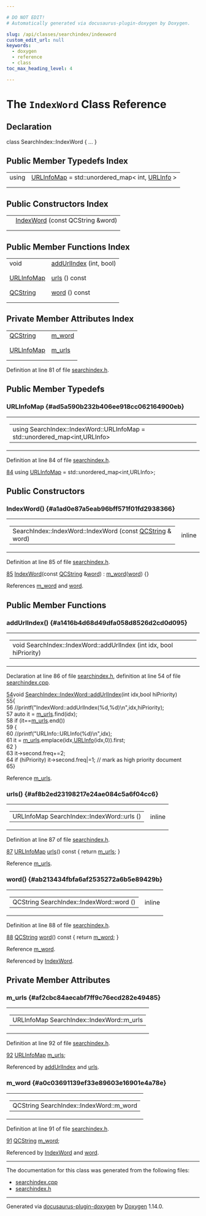 ```yaml
---

# DO NOT EDIT!
# Automatically generated via docusaurus-plugin-doxygen by Doxygen.

slug: /api/classes/searchindex/indexword
custom_edit_url: null
keywords:
  - doxygen
  - reference
  - class
toc_max_heading_level: 4

---
```


<div class="doxyPage">

# The `IndexWord` Class Reference



## Declaration

<div class="doxyDeclaration">
class SearchIndex::IndexWord { ... }
</div>

## Public Member Typedefs Index

<table class="doxyMembersIndex">

<tr class="doxyMemberIndexItem">
<td class="doxyMemberIndexItemType" align="left" valign="top">using</td>
<td class="doxyMemberIndexItemName" align="left" valign="top"><a href="#ad5a590b232b406ee918cc062164900eb">URLInfoMap</a> = std::unordered_map&lt; int, <a href="/web-doxygen/docs/api/structs/searchindex/urlinfo">URLInfo</a> &gt;</td>
</tr>
<tr class="doxyMemberIndexDescription">
<td class="doxyMemberIndexDescriptionLeft"></td>
<td class="doxyMemberIndexDescriptionRight">
</td>
</tr>
<tr class="doxyMemberIndexSeparator">
<td class="doxyMemberIndexSeparator" colspan="2"></td>
</tr>

</table>

## Public Constructors Index

<table class="doxyMembersIndex">

<tr class="doxyMemberIndexItem">
<td class="doxyMemberIndexItemType" align="left" valign="top"></td>
<td class="doxyMemberIndexItemName" align="left" valign="top"><a href="#a1ad0e87a5eab96bff571f01fd2938366">IndexWord</a> (const QCString &amp;word)</td>
</tr>
<tr class="doxyMemberIndexDescription">
<td class="doxyMemberIndexDescriptionLeft"></td>
<td class="doxyMemberIndexDescriptionRight">
</td>
</tr>
<tr class="doxyMemberIndexSeparator">
<td class="doxyMemberIndexSeparator" colspan="2"></td>
</tr>

</table>

## Public Member Functions Index

<table class="doxyMembersIndex">

<tr class="doxyMemberIndexItem">
<td class="doxyMemberIndexItemType" align="left" valign="top">void</td>
<td class="doxyMemberIndexItemName" align="left" valign="top"><a href="#a1416b4d68d49dfa058d8526d2cd0d095">addUrlIndex</a> (int, bool)</td>
</tr>
<tr class="doxyMemberIndexDescription">
<td class="doxyMemberIndexDescriptionLeft"></td>
<td class="doxyMemberIndexDescriptionRight">
</td>
</tr>
<tr class="doxyMemberIndexSeparator">
<td class="doxyMemberIndexSeparator" colspan="2"></td>
</tr>

<tr class="doxyMemberIndexItem">
<td class="doxyMemberIndexItemType" align="left" valign="top"><a href="#ad5a590b232b406ee918cc062164900eb">URLInfoMap</a></td>
<td class="doxyMemberIndexItemName" align="left" valign="top"><a href="#af8b2ed23198217e24ae084c5a6f04cc6">urls</a> () const</td>
</tr>
<tr class="doxyMemberIndexDescription">
<td class="doxyMemberIndexDescriptionLeft"></td>
<td class="doxyMemberIndexDescriptionRight">
</td>
</tr>
<tr class="doxyMemberIndexSeparator">
<td class="doxyMemberIndexSeparator" colspan="2"></td>
</tr>

<tr class="doxyMemberIndexItem">
<td class="doxyMemberIndexItemType" align="left" valign="top"><a href="/web-doxygen/docs/api/classes/qcstring">QCString</a></td>
<td class="doxyMemberIndexItemName" align="left" valign="top"><a href="#ab213434fbfa6af2535272a6b5e89429b">word</a> () const</td>
</tr>
<tr class="doxyMemberIndexDescription">
<td class="doxyMemberIndexDescriptionLeft"></td>
<td class="doxyMemberIndexDescriptionRight">
</td>
</tr>
<tr class="doxyMemberIndexSeparator">
<td class="doxyMemberIndexSeparator" colspan="2"></td>
</tr>

</table>

## Private Member Attributes Index

<table class="doxyMembersIndex">

<tr class="doxyMemberIndexItem">
<td class="doxyMemberIndexItemType" align="left" valign="top"><a href="/web-doxygen/docs/api/classes/qcstring">QCString</a></td>
<td class="doxyMemberIndexItemName" align="left" valign="top"><a href="#a0c03691139ef33e89603e16901e4a78e">m_word</a></td>
</tr>
<tr class="doxyMemberIndexDescription">
<td class="doxyMemberIndexDescriptionLeft"></td>
<td class="doxyMemberIndexDescriptionRight">
</td>
</tr>
<tr class="doxyMemberIndexSeparator">
<td class="doxyMemberIndexSeparator" colspan="2"></td>
</tr>

<tr class="doxyMemberIndexItem">
<td class="doxyMemberIndexItemType" align="left" valign="top"><a href="#ad5a590b232b406ee918cc062164900eb">URLInfoMap</a></td>
<td class="doxyMemberIndexItemName" align="left" valign="top"><a href="#af2cbc84aecabf7ff9c76ecd282e49485">m_urls</a></td>
</tr>
<tr class="doxyMemberIndexDescription">
<td class="doxyMemberIndexDescriptionLeft"></td>
<td class="doxyMemberIndexDescriptionRight">
</td>
</tr>
<tr class="doxyMemberIndexSeparator">
<td class="doxyMemberIndexSeparator" colspan="2"></td>
</tr>

</table>


<p>Definition at line 81 of file <a href="/web-doxygen/docs/api/files/src/searchindex-h">searchindex.h</a>.</p>

<div class="doxySectionDef">

## Public Member Typedefs

### URLInfoMap {#ad5a590b232b406ee918cc062164900eb}

<div class="doxyMemberItem">
<div class="doxyMemberProto">
<table class="doxyMemberLabels">
<tr class="doxyMemberLabels">
<td class="doxyMemberLabelsLeft">
<table class="doxyMemberName">
<tr>
<td class="doxyMemberName">using SearchIndex::IndexWord::URLInfoMap =  std::unordered_map&lt;int,URLInfo&gt;</td>
</tr>
</table>
</td>
</tr>
</table>
</div>
<div class="doxyMemberDoc">


<p>Definition at line 84 of file <a href="/web-doxygen/docs/api/files/src/searchindex-h">searchindex.h</a>.</p>

<div class="doxyProgramListing">

<div class="doxyCodeLine"><span class="doxyLineNumber"><a href="#ad5a590b232b406ee918cc062164900eb">84</a></span><span class="doxyLineContent"><span class="doxyHighlight">        </span><span class="doxyHighlightKeyword">using </span><span class="doxyHighlight"><a href="#ad5a590b232b406ee918cc062164900eb">URLInfoMap</a> = std::unordered_map&lt;int,URLInfo&gt;;</span></span></div>

</div>

</div>
</div>

</div>

<div class="doxySectionDef">

## Public Constructors

### IndexWord() {#a1ad0e87a5eab96bff571f01fd2938366}

<div class="doxyMemberItem">
<div class="doxyMemberProto">
<table class="doxyMemberLabels">
<tr class="doxyMemberLabels">
<td class="doxyMemberLabelsLeft">
<table class="doxyMemberName">
<tr>
<td class="doxyMemberName">SearchIndex::IndexWord::IndexWord (const <a href="/web-doxygen/docs/api/classes/qcstring">QCString</a> &amp; word)</td>
</tr>
</table>
</td>
<td class="doxyMemberLabelsRight">
<span class="doxyMemberLabels">
<span class="doxyMemberLabel inline">inline</span>
</span>
</td>
</tr>
</table>
</div>
<div class="doxyMemberDoc">


<p>Definition at line 85 of file <a href="/web-doxygen/docs/api/files/src/searchindex-h">searchindex.h</a>.</p>

<div class="doxyProgramListing">

<div class="doxyCodeLine"><span class="doxyLineNumber"><a href="#a1ad0e87a5eab96bff571f01fd2938366">85</a></span><span class="doxyLineContent"><span class="doxyHighlight">        <a href="#a1ad0e87a5eab96bff571f01fd2938366">IndexWord</a>(</span><span class="doxyHighlightKeyword">const</span><span class="doxyHighlight"> <a href="/web-doxygen/docs/api/classes/qcstring">QCString</a> &amp;<a href="#ab213434fbfa6af2535272a6b5e89429b">word</a>) : <a href="#a0c03691139ef33e89603e16901e4a78e">m_word</a>(<a href="#ab213434fbfa6af2535272a6b5e89429b">word</a>) {}</span></span></div>

</div>


References <a href="#a0c03691139ef33e89603e16901e4a78e">m&#95;word</a> and <a href="#ab213434fbfa6af2535272a6b5e89429b">word</a>.
</div>
</div>

</div>

<div class="doxySectionDef">

## Public Member Functions

### addUrlIndex() {#a1416b4d68d49dfa058d8526d2cd0d095}

<div class="doxyMemberItem">
<div class="doxyMemberProto">
<table class="doxyMemberLabels">
<tr class="doxyMemberLabels">
<td class="doxyMemberLabelsLeft">
<table class="doxyMemberName">
<tr>
<td class="doxyMemberName">void SearchIndex::IndexWord::addUrlIndex (int idx, bool hiPriority)</td>
</tr>
</table>
</td>
</tr>
</table>
</div>
<div class="doxyMemberDoc">


<p>Declaration at line 86 of file <a href="/web-doxygen/docs/api/files/src/searchindex-h">searchindex.h</a>, definition at line 54 of file <a href="/web-doxygen/docs/api/files/src/searchindex-cpp">searchindex.cpp</a>.</p>

<div class="doxyProgramListing">

<div class="doxyCodeLine"><span class="doxyLineNumber"><a href="#a1416b4d68d49dfa058d8526d2cd0d095">54</a></span><span class="doxyLineContent"><span class="doxyHighlightKeywordType">void</span><span class="doxyHighlight"> <a href="#a1416b4d68d49dfa058d8526d2cd0d095">SearchIndex::IndexWord::addUrlIndex</a>(</span><span class="doxyHighlightKeywordType">int</span><span class="doxyHighlight"> idx,</span><span class="doxyHighlightKeywordType">bool</span><span class="doxyHighlight"> hiPriority)</span></span></div>
<div class="doxyCodeLine"><span class="doxyLineNumber">55</span><span class="doxyLineContent"><span class="doxyHighlight">{</span></span></div>
<div class="doxyCodeLine"><span class="doxyLineNumber">56</span><span class="doxyLineContent"><span class="doxyHighlight">  </span><span class="doxyHighlightComment">//printf("IndexWord::addUrlIndex(%d,%d)\n",idx,hiPriority);</span></span></div>
<div class="doxyCodeLine"><span class="doxyLineNumber">57</span><span class="doxyLineContent"><span class="doxyHighlight">  </span><span class="doxyHighlightKeyword">auto</span><span class="doxyHighlight"> it = <a href="#af2cbc84aecabf7ff9c76ecd282e49485">m_urls</a>.find(idx);</span></span></div>
<div class="doxyCodeLine"><span class="doxyLineNumber">58</span><span class="doxyLineContent"><span class="doxyHighlight">  </span><span class="doxyHighlightKeywordFlow">if</span><span class="doxyHighlight"> (it==<a href="#af2cbc84aecabf7ff9c76ecd282e49485">m_urls</a>.end())</span></span></div>
<div class="doxyCodeLine"><span class="doxyLineNumber">59</span><span class="doxyLineContent"><span class="doxyHighlight">  {</span></span></div>
<div class="doxyCodeLine"><span class="doxyLineNumber">60</span><span class="doxyLineContent"><span class="doxyHighlight">    </span><span class="doxyHighlightComment">//printf("URLInfo::URLInfo(%d)\n",idx);</span></span></div>
<div class="doxyCodeLine"><span class="doxyLineNumber">61</span><span class="doxyLineContent"><span class="doxyHighlight">    it = <a href="#af2cbc84aecabf7ff9c76ecd282e49485">m_urls</a>.emplace(idx,<a href="/web-doxygen/docs/api/structs/searchindex/urlinfo">URLInfo</a>(idx,0)).first;</span></span></div>
<div class="doxyCodeLine"><span class="doxyLineNumber">62</span><span class="doxyLineContent"><span class="doxyHighlight">  }</span></span></div>
<div class="doxyCodeLine"><span class="doxyLineNumber">63</span><span class="doxyLineContent"><span class="doxyHighlight">  it-&gt;second.freq+=2;</span></span></div>
<div class="doxyCodeLine"><span class="doxyLineNumber">64</span><span class="doxyLineContent"><span class="doxyHighlight">  </span><span class="doxyHighlightKeywordFlow">if</span><span class="doxyHighlight"> (hiPriority) it-&gt;second.freq|=1; </span><span class="doxyHighlightComment">// mark as high priority document</span></span></div>
<div class="doxyCodeLine"><span class="doxyLineNumber">65</span><span class="doxyLineContent"><span class="doxyHighlight">}</span></span></div>

</div>


Reference <a href="#af2cbc84aecabf7ff9c76ecd282e49485">m&#95;urls</a>.
</div>
</div>

### urls() {#af8b2ed23198217e24ae084c5a6f04cc6}

<div class="doxyMemberItem">
<div class="doxyMemberProto">
<table class="doxyMemberLabels">
<tr class="doxyMemberLabels">
<td class="doxyMemberLabelsLeft">
<table class="doxyMemberName">
<tr>
<td class="doxyMemberName">URLInfoMap SearchIndex::IndexWord::urls ()</td>
</tr>
</table>
</td>
<td class="doxyMemberLabelsRight">
<span class="doxyMemberLabels">
<span class="doxyMemberLabel inline">inline</span>
</span>
</td>
</tr>
</table>
</div>
<div class="doxyMemberDoc">


<p>Definition at line 87 of file <a href="/web-doxygen/docs/api/files/src/searchindex-h">searchindex.h</a>.</p>

<div class="doxyProgramListing">

<div class="doxyCodeLine"><span class="doxyLineNumber"><a href="#af8b2ed23198217e24ae084c5a6f04cc6">87</a></span><span class="doxyLineContent"><span class="doxyHighlight">        <a href="#ad5a590b232b406ee918cc062164900eb">URLInfoMap</a> <a href="#af8b2ed23198217e24ae084c5a6f04cc6">urls</a>()</span><span class="doxyHighlightKeyword"> const </span><span class="doxyHighlight">{ </span><span class="doxyHighlightKeywordFlow">return</span><span class="doxyHighlight"> <a href="#af2cbc84aecabf7ff9c76ecd282e49485">m_urls</a>; }</span></span></div>

</div>


Reference <a href="#af2cbc84aecabf7ff9c76ecd282e49485">m&#95;urls</a>.
</div>
</div>

### word() {#ab213434fbfa6af2535272a6b5e89429b}

<div class="doxyMemberItem">
<div class="doxyMemberProto">
<table class="doxyMemberLabels">
<tr class="doxyMemberLabels">
<td class="doxyMemberLabelsLeft">
<table class="doxyMemberName">
<tr>
<td class="doxyMemberName">QCString SearchIndex::IndexWord::word ()</td>
</tr>
</table>
</td>
<td class="doxyMemberLabelsRight">
<span class="doxyMemberLabels">
<span class="doxyMemberLabel inline">inline</span>
</span>
</td>
</tr>
</table>
</div>
<div class="doxyMemberDoc">


<p>Definition at line 88 of file <a href="/web-doxygen/docs/api/files/src/searchindex-h">searchindex.h</a>.</p>

<div class="doxyProgramListing">

<div class="doxyCodeLine"><span class="doxyLineNumber"><a href="#ab213434fbfa6af2535272a6b5e89429b">88</a></span><span class="doxyLineContent"><span class="doxyHighlight">        <a href="/web-doxygen/docs/api/classes/qcstring">QCString</a> <a href="#ab213434fbfa6af2535272a6b5e89429b">word</a>()</span><span class="doxyHighlightKeyword"> const </span><span class="doxyHighlight">{ </span><span class="doxyHighlightKeywordFlow">return</span><span class="doxyHighlight"> <a href="#a0c03691139ef33e89603e16901e4a78e">m_word</a>; }</span></span></div>

</div>


Reference <a href="#a0c03691139ef33e89603e16901e4a78e">m&#95;word</a>.

Referenced by <a href="#a1ad0e87a5eab96bff571f01fd2938366">IndexWord</a>.
</div>
</div>

</div>

<div class="doxySectionDef">

## Private Member Attributes

### m&#95;urls {#af2cbc84aecabf7ff9c76ecd282e49485}

<div class="doxyMemberItem">
<div class="doxyMemberProto">
<table class="doxyMemberLabels">
<tr class="doxyMemberLabels">
<td class="doxyMemberLabelsLeft">
<table class="doxyMemberName">
<tr>
<td class="doxyMemberName">URLInfoMap SearchIndex::IndexWord::m_urls</td>
</tr>
</table>
</td>
</tr>
</table>
</div>
<div class="doxyMemberDoc">


<p>Definition at line 92 of file <a href="/web-doxygen/docs/api/files/src/searchindex-h">searchindex.h</a>.</p>

<div class="doxyProgramListing">

<div class="doxyCodeLine"><span class="doxyLineNumber"><a href="#af2cbc84aecabf7ff9c76ecd282e49485">92</a></span><span class="doxyLineContent"><span class="doxyHighlight">        <a href="#ad5a590b232b406ee918cc062164900eb">URLInfoMap</a>  <a href="#af2cbc84aecabf7ff9c76ecd282e49485">m_urls</a>;</span></span></div>

</div>


Referenced by <a href="#a1416b4d68d49dfa058d8526d2cd0d095">addUrlIndex</a> and <a href="#af8b2ed23198217e24ae084c5a6f04cc6">urls</a>.
</div>
</div>

### m&#95;word {#a0c03691139ef33e89603e16901e4a78e}

<div class="doxyMemberItem">
<div class="doxyMemberProto">
<table class="doxyMemberLabels">
<tr class="doxyMemberLabels">
<td class="doxyMemberLabelsLeft">
<table class="doxyMemberName">
<tr>
<td class="doxyMemberName">QCString SearchIndex::IndexWord::m_word</td>
</tr>
</table>
</td>
</tr>
</table>
</div>
<div class="doxyMemberDoc">


<p>Definition at line 91 of file <a href="/web-doxygen/docs/api/files/src/searchindex-h">searchindex.h</a>.</p>

<div class="doxyProgramListing">

<div class="doxyCodeLine"><span class="doxyLineNumber"><a href="#a0c03691139ef33e89603e16901e4a78e">91</a></span><span class="doxyLineContent"><span class="doxyHighlight">        <a href="/web-doxygen/docs/api/classes/qcstring">QCString</a>    <a href="#a0c03691139ef33e89603e16901e4a78e">m_word</a>;</span></span></div>

</div>


Referenced by <a href="#a1ad0e87a5eab96bff571f01fd2938366">IndexWord</a> and <a href="#ab213434fbfa6af2535272a6b5e89429b">word</a>.
</div>
</div>

</div>

<hr/>

<p>The documentation for this class was generated from the following files:</p>

<ul>
<li><a href="/web-doxygen/docs/api/files/src/searchindex-cpp">searchindex.cpp</a></li>
<li><a href="/web-doxygen/docs/api/files/src/searchindex-h">searchindex.h</a></li>
</ul>

<hr/>

<p class="doxyGeneratedBy">Generated via <a href="https://github.com/xpack/docusaurus-plugin-doxygen">docusaurus-plugin-doxygen</a> by <a href="https://www.doxygen.nl">Doxygen</a> 1.14.0.</p>

</div>
